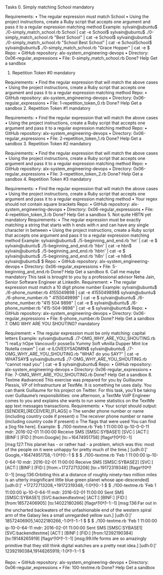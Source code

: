 Tasks
0. Simply matching School
mandatory

Requirements:
•	The regular expression must match School
•	Using the project instructions, create a Ruby script that accepts one argument and pass it to a regular expression matching method
Example:
sylvain@ubuntu$ ./0-simply_match_school.rb School | cat -e
School$
sylvain@ubuntu$ ./0-simply_match_school.rb "Best School" | cat -e
School$
sylvain@ubuntu$ ./0-simply_match_school.rb "School Best School" | cat -e
SchoolSchool$
sylvain@ubuntu$ ./0-simply_match_school.rb "Grace Hopper" | cat -e
$
Repo:
•	GitHub repository: alx-system_engineering-devops
•	Directory: 0x06-regular_expressions
•	File: 0-simply_match_school.rb
 Done? Help Get a sandbox
1. Repetition Token #0
mandatory

Requirements:
•	Find the regular expression that will match the above cases
•	Using the project instructions, create a Ruby script that accepts one argument and pass it to a regular expression matching method
Repo:
•	GitHub repository: alx-system_engineering-devops
•	Directory: 0x06-regular_expressions
•	File: 1-repetition_token_0.rb
 Done? Help Get a sandbox
2. Repetition Token #1
mandatory

Requirements:
•	Find the regular expression that will match the above cases
•	Using the project instructions, create a Ruby script that accepts one argument and pass it to a regular expression matching method
Repo:
•	GitHub repository: alx-system_engineering-devops
•	Directory: 0x06-regular_expressions
•	File: 2-repetition_token_1.rb
 Done? Help Get a sandbox
3. Repetition Token #2
mandatory

Requirements:
•	Find the regular expression that will match the above cases
•	Using the project instructions, create a Ruby script that accepts one argument and pass it to a regular expression matching method
Repo:
•	GitHub repository: alx-system_engineering-devops
•	Directory: 0x06-regular_expressions
•	File: 3-repetition_token_2.rb
 Done? Help Get a sandbox
4. Repetition Token #3
mandatory

Requirements:
•	Find the regular expression that will match the above cases
•	Using the project instructions, create a Ruby script that accepts one argument and pass it to a regular expression matching method
•	Your regex should not contain square brackets
Repo:
•	GitHub repository: alx-system_engineering-devops
•	Directory: 0x06-regular_expressions
•	File: 4-repetition_token_3.rb
 Done? Help Get a sandbox
5. Not quite HBTN yet
mandatory
Requirements:
•	The regular expression must be exactly matching a string that starts with h ends with n and can have any single character in between
•	Using the project instructions, create a Ruby script that accepts one argument and pass it to a regular expression matching method
Example:
sylvain@ubuntu$ ./5-beginning_and_end.rb 'hn' | cat -e
$
sylvain@ubuntu$ ./5-beginning_and_end.rb 'hbn' | cat -e
hbn$
sylvain@ubuntu$ ./5-beginning_and_end.rb 'hbtn' | cat -e
$
sylvain@ubuntu$ ./5-beginning_and_end.rb 'h8n' | cat -e
h8n$
sylvain@ubuntu$
$
Repo:
•	GitHub repository: alx-system_engineering-devops
•	Directory: 0x06-regular_expressions
•	File: 5-beginning_and_end.rb
 Done? Help Get a sandbox
6. Call me maybe
mandatory
This task is brought to you by a professional advisor Neha Jain, Senior Software Engineer at LinkedIn.
Requirement:
•	The regular expression must match a 10 digit phone number
Example:
sylvain@ubuntu$ ./6-phone_number.rb 4155049898 | cat -e
4155049898$
sylvain@ubuntu$ ./6-phone_number.rb " 4155049898" | cat -e
$
sylvain@ubuntu$ ./6-phone_number.rb "415 504 9898" | cat -e
$
sylvain@ubuntu$ ./6-phone_number.rb "415-504-9898" | cat -e
$
sylvain@ubuntu$
Repo:
•	GitHub repository: alx-system_engineering-devops
•	Directory: 0x06-regular_expressions
•	File: 6-phone_number.rb
 Done? Help Get a sandbox
7. OMG WHY ARE YOU SHOUTING?
mandatory
 
Requirement:
•	The regular expression must be only matching: capital letters
Example:
sylvain@ubuntu$ ./7-OMG_WHY_ARE_YOU_SHOUTING.rb "I realLy hOpe VancouvEr posseSs Yummy Soft vAnilla Dupper Mint Ice Nutella cream" | cat -e
ILOVESYSADMIN$
sylvain@ubuntu$ ./7-OMG_WHY_ARE_YOU_SHOUTING.rb "WHAT do you SAY?" | cat -e
WHATSAY$
sylvain@ubuntu$ ./7-OMG_WHY_ARE_YOU_SHOUTING.rb "cannot read you" | cat -e
$
sylvain@ubuntu$
Repo:
•	GitHub repository: alx-system_engineering-devops
•	Directory: 0x06-regular_expressions
•	File: 7-OMG_WHY_ARE_YOU_SHOUTING.rb
 Done? Help Get a sandbox
8. Textme
#advanced
This exercise was prepared for you by Guillaume Plessis, VP of Infrastructure at TextMe. It is something he uses daily. You can thank Guillaume for his project on Twitter.
For this task, you’ll be taking over Guillaume’s responsibilities: one afternoon, a TextMe VoIP Engineer comes to you and explains she wants to run some statistics on the TextMe app text messages transactions.
Requirements:
•	Your script should output: [SENDER],[RECEIVER],[FLAGS]
o	The sender phone number or name (including country code if present)
o	The receiver phone number or name (including country code if present)
o	The flags that were used
You can find a [log file here].
Example:
$ ./100-textme.rb 'Feb 1 11:00:00 ip-10-0-0-11 mdr: 2016-02-01 11:00:00 Receive SMS [SMSC:SYBASE1] [SVC:] [ACT:] [BINF:] [FID:] [from:Google] [to:+16474951758] [flags:-1:0:-1:0:-1] [msg:127:This planet has - or rather had - a problem, which was this: most of the people on it were unhappy for pretty much of the time.] [udh:0:]'
Google,+16474951758,-1:0:-1:0:-1
$
$
$ ./100-textme.rb 'Feb 1 11:00:00 ip-10-0-64-10 mdr: 2016-02-01 11:00:00 Receive SMS [SMSC:SYBASE2] [SVC:] [ACT:] [BINF:] [FID:] [from:+17272713208] [to:+19172319348] [flags:-1:0:-1:0:-1] [msg:136:Orbiting this at a distance of roughly ninety-two million miles is an utterly insignificant little blue green planet whose ape-descended] [udh:0:]'
+17272713208,+19172319348,-1:0:-1:0:-1
$
$ ./100-textme.rb 'Feb 1 11:00:00 ip-10-0-64-11 mdr: 2016-02-01 11:00:00 Sent SMS [SMSC:SYBASE1] [SVC:backendtextme] [ACT:] [BINF:] [FID:] [from:18572406905] [to:14022180266] [flags:-1:0:-1:-1:-1] [msg:136:Far out in the uncharted backwaters of the unfashionable end of the western spiral arm of the Galaxy lies a small unregarded yellow sun.] [udh:0:]'
18572406905,14022180266,-1:0:-1:-1:-1
$
$
$ ./100-textme.rb 'Feb 1 11:00:00 ip-10-0-64-11 mdr: 2016-02-01 11:00:00 Sent SMS [SMSC:SYBASE1] [SVC:backendtextme] [ACT:] [BINF:] [FID:] [from:12392190384] [to:19148265919] [flags:-1:0:-1:-1:-1] [msg:99:life forms are so amazingly primitive that they still think digital watches are a pretty neat idea.] [udh:0:]'
12392190384,19148265919,-1:0:-1:-1:-1
$

Repo:
•	GitHub repository: alx-system_engineering-devops
•	Directory: 0x06-regular_expressions
•	File: 100-textme.rb
 Done? Help Get a sandbox


